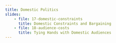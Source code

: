 ```yaml
---
title: Domestic Politics
slides:
    - file: 17-domestic-constraints
      title: Domestic Constraints and Bargaining
    - file: 18-audience-costs
      title: Tying Hands with Domestic Audiences
---
```

